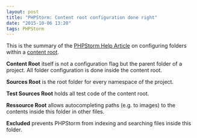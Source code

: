 ```yaml
---
layout: post
title: "PHPStorm: Content root configuration done right"
date: "2015-10-06 13:20"
tags: PHPStorm
---
```

This is the summary of the [PHPStorm Help Article][0] on configuring folders within a [content root][1].

**Content Root** itself is not a configuration flag but the parent folder of a project. All folder configuration is done inside the content root.

**Sources Root** is the root folder for every namespace of the project.

**Test Sources Root** holds all test code of the content root.

**Ressource Root** allows autocompleting paths (e.g. to images) to the contents inside this folder in other files.

**Excluded** prevents PHPStorm from indexing and searching files inside this folder.

[0]: https://www.jetbrains.com/phpstorm/help/configuring-folders-within-a-content-root.html
[1]: https://www.jetbrains.com/phpstorm/help/content-root.html
